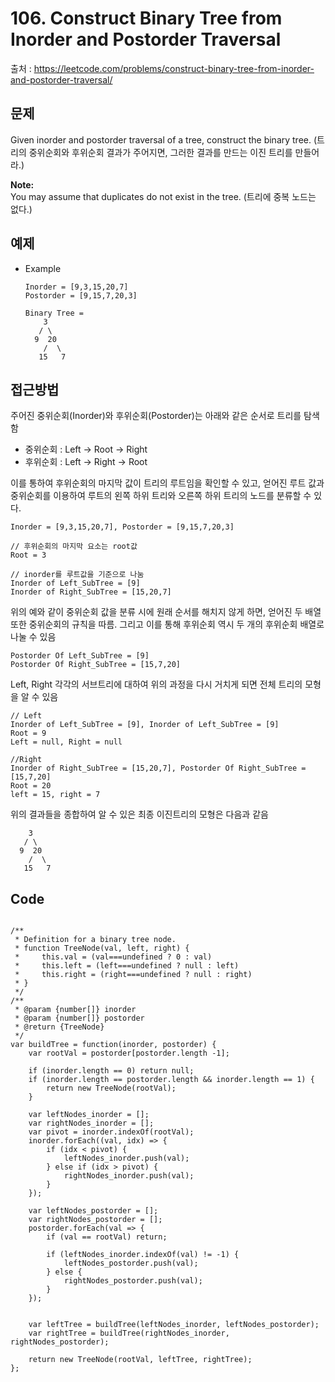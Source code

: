 # 106. Construct Binary Tree from Inorder and Postorder Traversal
출처 : https://leetcode.com/problems/construct-binary-tree-from-inorder-and-postorder-traversal/

## 문제

Given inorder and postorder traversal of a tree, construct the binary tree.
(트리의 중위순회와 후위순회 결과가 주어지면, 그러한 결과를 만드는 이진 트리를 만들어라.)

**Note:**  
You may assume that duplicates do not exist in the tree.
(트리에 중복 노드는 없다.)

## 예제

- Example
	```
	Inorder = [9,3,15,20,7]
	Postorder = [9,15,7,20,3]
	
	Binary Tree =
	    3
	   / \
	  9  20
	    /  \
	   15   7
	```
	
## 접근방법

주어진 중위순회(Inorder)와 후위순회(Postorder)는 아래와 같은 순서로 트리를 탐색함
- 중위순회 : Left -> Root -> Right
- 후위순회 : Left -> Right -> Root

이를 통하여 후위순회의 마지막 값이 트리의 루트임을 확인할 수 있고, 얻어진 루트 값과 중위순회를 이용하여 루트의 왼쪽 하위 트리와 오른쪽 하위 트리의 노드를 분류할 수 있다.
```
Inorder = [9,3,15,20,7], Postorder = [9,15,7,20,3]

// 후위순회의 마지막 요소는 root값
Root = 3

// inorder를 루트값을 기준으로 나눔
Inorder of Left_SubTree = [9]
Inorder of Right_SubTree = [15,20,7]
```
위의 예와 같이 중위순회 값을 분류 시에 원래 순서를 해치지 않게 하면, 얻어진 두 배열 또한 중위순회의 규칙을 따름.
그리고 이를 통해 후위순회 역시 두 개의 후위순회 배열로 나눌 수 있음
```
Postorder Of Left_SubTree = [9]
Postorder Of Right_SubTree = [15,7,20]
```
Left, Right 각각의 서브트리에 대하여 위의 과정을 다시 거치게 되면 전체 트리의 모형을 알 수 있음
```
// Left
Inorder of Left_SubTree = [9], Inorder of Left_SubTree = [9]
Root = 9
Left = null, Right = null

//Right
Inorder of Right_SubTree = [15,20,7], Postorder Of Right_SubTree = [15,7,20]
Root = 20
left = 15, right = 7
```

위의 결과들을 종합하여 알 수 있은 최종 이진트리의 모형은 다음과 같음
```
    3
   / \
  9  20
    /  \
   15   7
```
 
## Code
<pre>
<code>
/**
 * Definition for a binary tree node.
 * function TreeNode(val, left, right) {
 *     this.val = (val===undefined ? 0 : val)
 *     this.left = (left===undefined ? null : left)
 *     this.right = (right===undefined ? null : right)
 * }
 */
/**
 * @param {number[]} inorder
 * @param {number[]} postorder
 * @return {TreeNode}
 */
var buildTree = function(inorder, postorder) {
    var rootVal = postorder[postorder.length -1];
    
    if (inorder.length == 0) return null;
    if (inorder.length == postorder.length && inorder.length == 1) {
        return new TreeNode(rootVal);
    }
    
    var leftNodes_inorder = [];
    var rightNodes_inorder = [];
    var pivot = inorder.indexOf(rootVal);
    inorder.forEach((val, idx) => {
        if (idx < pivot) {
            leftNodes_inorder.push(val);
        } else if (idx > pivot) {
            rightNodes_inorder.push(val);
        } 
    });
    
    var leftNodes_postorder = [];
    var rightNodes_postorder = [];
    postorder.forEach(val => {
        if (val == rootVal) return;
        
        if (leftNodes_inorder.indexOf(val) != -1) {
            leftNodes_postorder.push(val);
        } else {
            rightNodes_postorder.push(val);
        }
    });
    
    
    var leftTree = buildTree(leftNodes_inorder, leftNodes_postorder);
    var rightTree = buildTree(rightNodes_inorder, rightNodes_postorder);
    
    return new TreeNode(rootVal, leftTree, rightTree);
};
</code>
</pre>
